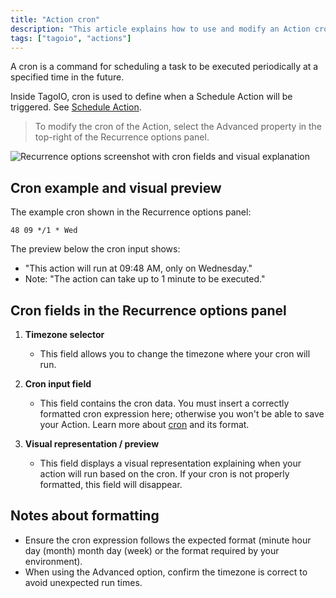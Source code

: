 ```yaml
---
title: "Action cron"
description: "This article explains how to use and modify an Action cron in TagoIO, showing where to enter a cron expression and what each part of the interface means."
tags: ["tagoio", "actions"]
---
```

A cron is a command for scheduling a task to be executed periodically at a specified time in the future.

Inside TagoIO, cron is used to define when a Schedule Action will be triggered. See [Schedule Action](/docs/tagoio/actions/trigger-by-schedule).

> To modify the cron of the Action, select the Advanced property in the top-right of the Recurrence options panel.

![Recurrence options screenshot with cron fields and visual explanation](/docs_imagem/tagoio/action-cron-2.png)

## Cron example and visual preview

The example cron shown in the Recurrence options panel:

```cron
48 09 */1 * Wed
```

The preview below the cron input shows:
- "This action will run at 09:48 AM, only on Wednesday."
- Note: "The action can take up to 1 minute to be executed."

## Cron fields in the Recurrence options panel

1. **Timezone selector**  
   - This field allows you to change the timezone where your cron will run.

2. **Cron input field**  
   - This field contains the cron data. You must insert a correctly formatted cron expression here; otherwise you won't be able to save your Action. Learn more about [cron](https://en.wikipedia.org/wiki/Cron) and its format.

3. **Visual representation / preview**  
   - This field displays a visual representation explaining when your action will run based on the cron. If your cron is not properly formatted, this field will disappear.

## Notes about formatting

- Ensure the cron expression follows the expected format (minute hour day (month) month day (week) or the format required by your environment).
- When using the Advanced option, confirm the timezone is correct to avoid unexpected run times.
